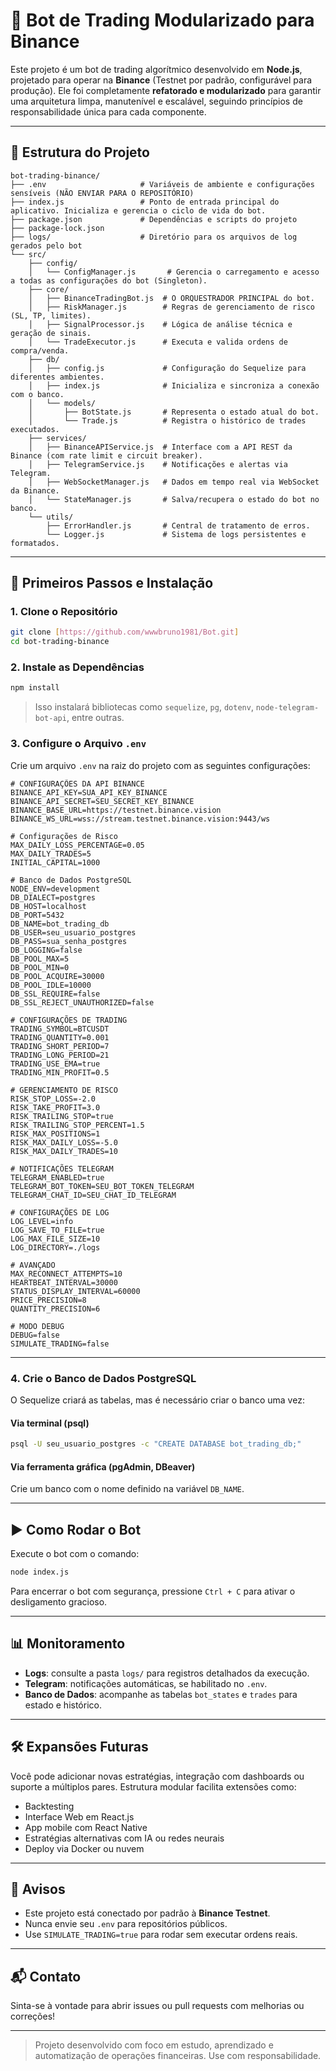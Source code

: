 # 🤖 Bot de Trading Modularizado para Binance

Este projeto é um bot de trading algorítmico desenvolvido em **Node.js**, projetado para operar na **Binance** (Testnet por padrão, configurável para produção). Ele foi completamente **refatorado e modularizado** para garantir uma arquitetura limpa, manutenível e escalável, seguindo princípios de responsabilidade única para cada componente.

---

## 📁 Estrutura do Projeto

```
bot-trading-binance/
├── .env                     # Variáveis de ambiente e configurações sensíveis (NÃO ENVIAR PARA O REPOSITÓRIO)
├── index.js                 # Ponto de entrada principal do aplicativo. Inicializa e gerencia o ciclo de vida do bot.
├── package.json             # Dependências e scripts do projeto
├── package-lock.json
├── logs/                    # Diretório para os arquivos de log gerados pelo bot
└── src/
    ├── config/
    │   └── ConfigManager.js       # Gerencia o carregamento e acesso a todas as configurações do bot (Singleton).
    ├── core/
    │   ├── BinanceTradingBot.js  # O ORQUESTRADOR PRINCIPAL do bot.
    │   ├── RiskManager.js        # Regras de gerenciamento de risco (SL, TP, limites).
    │   ├── SignalProcessor.js    # Lógica de análise técnica e geração de sinais.
    │   └── TradeExecutor.js      # Executa e valida ordens de compra/venda.
    ├── db/
    │   ├── config.js             # Configuração do Sequelize para diferentes ambientes.
    │   ├── index.js              # Inicializa e sincroniza a conexão com o banco.
    │   └── models/
    │       ├── BotState.js       # Representa o estado atual do bot.
    │       └── Trade.js          # Registra o histórico de trades executados.
    ├── services/
    │   ├── BinanceAPIService.js  # Interface com a API REST da Binance (com rate limit e circuit breaker).
    │   ├── TelegramService.js    # Notificações e alertas via Telegram.
    │   ├── WebSocketManager.js   # Dados em tempo real via WebSocket da Binance.
    │   └── StateManager.js       # Salva/recupera o estado do bot no banco.
    └── utils/
        ├── ErrorHandler.js       # Central de tratamento de erros.
        └── Logger.js             # Sistema de logs persistentes e formatados.
```

---

## 🚀 Primeiros Passos e Instalação

### 1. Clone o Repositório

```bash
git clone [https://github.com/wwwbruno1981/Bot.git]
cd bot-trading-binance
```

### 2. Instale as Dependências

```bash
npm install
```

> Isso instalará bibliotecas como `sequelize`, `pg`, `dotenv`, `node-telegram-bot-api`, entre outras.

### 3. Configure o Arquivo `.env`

Crie um arquivo `.env` na raiz do projeto com as seguintes configurações:

```env
# CONFIGURAÇÕES DA API BINANCE
BINANCE_API_KEY=SUA_API_KEY_BINANCE
BINANCE_API_SECRET=SEU_SECRET_KEY_BINANCE
BINANCE_BASE_URL=https://testnet.binance.vision
BINANCE_WS_URL=wss://stream.testnet.binance.vision:9443/ws

# Configurações de Risco
MAX_DAILY_LOSS_PERCENTAGE=0.05
MAX_DAILY_TRADES=5
INITIAL_CAPITAL=1000

# Banco de Dados PostgreSQL
NODE_ENV=development
DB_DIALECT=postgres
DB_HOST=localhost
DB_PORT=5432
DB_NAME=bot_trading_db
DB_USER=seu_usuario_postgres
DB_PASS=sua_senha_postgres
DB_LOGGING=false
DB_POOL_MAX=5
DB_POOL_MIN=0
DB_POOL_ACQUIRE=30000
DB_POOL_IDLE=10000
DB_SSL_REQUIRE=false
DB_SSL_REJECT_UNAUTHORIZED=false

# CONFIGURAÇÕES DE TRADING
TRADING_SYMBOL=BTCUSDT
TRADING_QUANTITY=0.001
TRADING_SHORT_PERIOD=7
TRADING_LONG_PERIOD=21
TRADING_USE_EMA=true
TRADING_MIN_PROFIT=0.5

# GERENCIAMENTO DE RISCO
RISK_STOP_LOSS=-2.0
RISK_TAKE_PROFIT=3.0
RISK_TRAILING_STOP=true
RISK_TRAILING_STOP_PERCENT=1.5
RISK_MAX_POSITIONS=1
RISK_MAX_DAILY_LOSS=-5.0
RISK_MAX_DAILY_TRADES=10

# NOTIFICAÇÕES TELEGRAM
TELEGRAM_ENABLED=true
TELEGRAM_BOT_TOKEN=SEU_BOT_TOKEN_TELEGRAM
TELEGRAM_CHAT_ID=SEU_CHAT_ID_TELEGRAM

# CONFIGURAÇÕES DE LOG
LOG_LEVEL=info
LOG_SAVE_TO_FILE=true
LOG_MAX_FILE_SIZE=10
LOG_DIRECTORY=./logs

# AVANÇADO
MAX_RECONNECT_ATTEMPTS=10
HEARTBEAT_INTERVAL=30000
STATUS_DISPLAY_INTERVAL=60000
PRICE_PRECISION=8
QUANTITY_PRECISION=6

# MODO DEBUG
DEBUG=false
SIMULATE_TRADING=false
```

---

### 4. Crie o Banco de Dados PostgreSQL

O Sequelize criará as tabelas, mas é necessário criar o banco uma vez:

#### Via terminal (psql)

```bash
psql -U seu_usuario_postgres -c "CREATE DATABASE bot_trading_db;"
```

#### Via ferramenta gráfica (pgAdmin, DBeaver)

Crie um banco com o nome definido na variável `DB_NAME`.

---

## ▶️ Como Rodar o Bot

Execute o bot com o comando:

```bash
node index.js
```

Para encerrar o bot com segurança, pressione `Ctrl + C` para ativar o desligamento gracioso.

---

## 📊 Monitoramento

- **Logs**: consulte a pasta `logs/` para registros detalhados da execução.
- **Telegram**: notificações automáticas, se habilitado no `.env`.
- **Banco de Dados**: acompanhe as tabelas `bot_states` e `trades` para estado e histórico.

---

## 🛠️ Expansões Futuras

Você pode adicionar novas estratégias, integração com dashboards ou suporte a múltiplos pares. Estrutura modular facilita extensões como:

- Backtesting
- Interface Web em React.js
- App mobile com React Native
- Estratégias alternativas com IA ou redes neurais
- Deploy via Docker ou nuvem

---

## 📌 Avisos

- Este projeto está conectado por padrão à **Binance Testnet**.
- Nunca envie seu `.env` para repositórios públicos.
- Use `SIMULATE_TRADING=true` para rodar sem executar ordens reais.

---

## 📬 Contato

Sinta-se à vontade para abrir issues ou pull requests com melhorias ou correções!

---

> Projeto desenvolvido com foco em estudo, aprendizado e automatização de operações financeiras. Use com responsabilidade.